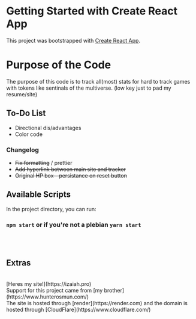 # Getting Started with Create React App

This project was bootstrapped with [Create React App](https://github.com/facebook/create-react-app).

# Purpose of the Code

The purpose of this code is to track all(most) stats for hard to track games with tokens like sentinals of the multiverse.
(low key just to pad my resume/site)

## To-Do List

- Directional dis/advantages
- Color code

### Changelog

- ~~Fix formatting~~ / prettier
- ~~Add hyperlink between main site and tracker~~
- ~~Original HP box - persistance on reset button~~

## Available Scripts

In the project directory, you can run:

### `npm start` or if you're not a plebian `yarn start`

<br />
<br />

## Extras

<br />
[Heres my site!](https://izaiah.pro)
<br />
Support for this project came from [my brother](https://www.hunterosmun.com/)
<br />
The site is hosted through [render](https://render.com) and the domain is hosted through [CloudFlare](https://www.cloudflare.com/)
